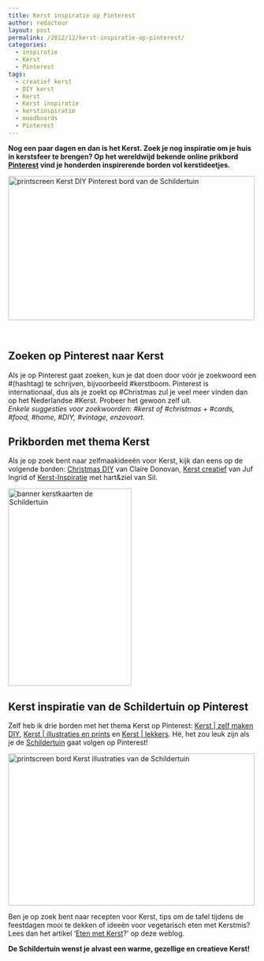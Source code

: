 ```yaml
---
title: Kerst inspiratie op Pinterest
author: redacteur
layout: post
permalink: /2012/12/kerst-inspiratie-op-pinterest/
categories:
  - inspiratie
  - Kerst
  - Pinterest
tags:
  - creatief kerst
  - DIY kerst
  - Kerst
  - Kerst inspiratie
  - kerstinspiratie
  - moodboards
  - Pinterest
---
```

**Nog een paar dagen en dan is het Kerst. Zoek je nog inspiratie om je huis in kerstsfeer te brengen? Op het wereldwijd bekende online prikbord <a title="Neem een kijkje op Pinterest" href="http://pinterest.com/" target="_blank">Pinterest</a> vind je honderden inspirerende borden vol kerstideetjes.**

<img class="aligncenter size-full wp-image-3101" title="Kerst DIY Pinterest" src="http://www.schildertuin.nl/wordpress/wp-content/uploads/2012/12/Schermafbeelding-2012-12-21-om-14.01.35-e1356094916597.png" alt="printscreen Kerst DIY Pinterest bord van de Schildertuin" width="500" height="292" />

&nbsp;

## Zoeken op Pinterest naar Kerst

Als je op Pinterest gaat zoeken, kun je dat doen door vóór je zoekwoord een #(hashtag) te schrijven, bijvoorbeeld #kerstboom. Pinterest is internationaal, dus als je zoekt op #Christmas zul je veel meer vinden dan op het Nederlandse #Kerst. Probeer het gewoon zelf uit.  
*Enkele suggesties voor zoekwoorden: #kerst of #christmas + #cards, #food, #home, #DIY, #vintage, enzovoort.*

## Prikborden met thema Kerst

Als je op zoek bent naar zelfmaakideeën voor Kerst, kijk dan eens op de volgende borden: <a title="Kerst met Claire Donovan" href="http://pinterest.com/hearthandmade/christmas-diy/" target="_blank">Christmas DIY</a> van Claire Donovan, <a title="Kerst met Juf Ingrid" href="http://pinterest.com/jufingrid12/kerst-creatief/" target="_blank">Kerst creatief</a> van Juf Ingrid of <a title="Inspiratie rondom Kerst-je kunt het net zo gek maken als je zelf wil" href="http://pinterest.com/silviamagdalene/kerst-inspiratie/" target="_blank">Kerst-Inspiratie</a> met hart&ziel van Sil.

[<img class="aligncenter wp-image-7346 size-full" title="Bestel hier kerstkaarten" src="http://www.schildertuin.nl/wordpress/wp-content/uploads/2014/12/banner2_kerstkaarten.jpg" alt="banner kerstkaarten de Schildertuin" width="250" height="400" />][1]

## Kerst inspiratie van de Schildertuin op Pinterest

Zelf heb ik drie borden met het thema Kerst op Pinterest: <a title="Zelf creatief aan de slag voor Kerst" href="http://pinterest.com/schildertuin/kerst-zelf-maken-diy/" target="_blank">Kerst | zelf maken DIY</a>, <a title="Illustraties en prints met het thema Kerst" href="http://pinterest.com/schildertuin/kerst-illustraties-en-prints/" target="_blank">Kerst | illustraties en prints</a> en <a title="Kerstkoekjes, taart, cupcakes en groente kerstbomen" href="http://pinterest.com/schildertuin/kerst-lekkers/" target="_blank">Kerst | lekkers</a>. Hé, het zou leuk zijn als je de <a title="borden van de Schildertuin op Pinterest" href="http://pinterest.com/schildertuin/" target="_blank">Schildertuin</a> gaat volgen op Pinterest!

<img class="aligncenter size-full wp-image-3104" title="Kerst illustraties Pinterest" src="http://www.schildertuin.nl/wordpress/wp-content/uploads/2012/12/Schermafbeelding-2012-12-21-om-14.05.49-e1356095111863.png" alt="printscreen bord Kerst illustraties van de Schildertuin" width="500" height="308" />

Ben je op zoek bent naar recepten voor Kerst, tips om de tafel tijdens de feestdagen mooi te dekken of ideeën voor vegetarisch eten met Kerstmis? Lees dan het artikel &#8216;<a title="Eten met Kerst? Vind inspiratie en recepten op Pinterest" href="http://www.schildertuin.nl/wordpress/2013/12/eten-met-kerst-vind-inspiratie-en-recepten-op-pinterest/" target="_blank">Eten met Kerst</a>?&#8217; op deze weblog.

**De Schildertuin wenst je alvast een warme, gezellige en creatieve Kerst!**

 [1]: https://www.kaartje2go.nl/kaartencollecties/december-cards?sk_id=48